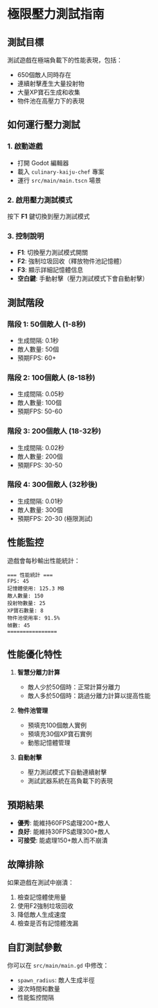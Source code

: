 # 極限壓力測試指南

## 測試目標
測試遊戲在極端負載下的性能表現，包括：
- 650個敵人同時存在
- 連續射擊產生大量投射物
- 大量XP寶石生成和收集
- 物件池在高壓力下的表現

## 如何運行壓力測試

### 1. 啟動遊戲
- 打開 Godot 編輯器
- 載入 `culinary-kaiju-chef` 專案
- 運行 `src/main/main.tscn` 場景

### 2. 啟用壓力測試模式
按下 **F1** 鍵切換到壓力測試模式

### 3. 控制說明
- **F1**: 切換壓力測試模式開關
- **F2**: 強制垃圾回收（釋放物件池記憶體）
- **F3**: 顯示詳細記憶體信息
- **空白鍵**: 手動射擊（壓力測試模式下會自動射擊）

## 測試階段

### 階段 1: 50個敵人 (1-8秒)
- 生成間隔: 0.1秒
- 敵人數量: 50個
- 預期FPS: 60+

### 階段 2: 100個敵人 (8-18秒)
- 生成間隔: 0.05秒
- 敵人數量: 100個
- 預期FPS: 50-60

### 階段 3: 200個敵人 (18-32秒)
- 生成間隔: 0.02秒
- 敵人數量: 200個
- 預期FPS: 30-50

### 階段 4: 300個敵人 (32秒後)
- 生成間隔: 0.01秒
- 敵人數量: 300個
- 預期FPS: 20-30 (極限測試)

## 性能監控

遊戲會每秒輸出性能統計：
```
=== 性能統計 ===
FPS: 45
記憶體使用: 125.3 MB
敵人數量: 150
投射物數量: 25
XP寶石數量: 8
物件池使用率: 91.5%
幀數: 45
================
```

## 性能優化特性

1. **智慧分離力計算**
   - 敵人少於50個時：正常計算分離力
   - 敵人多於50個時：跳過分離力計算以提高性能

2. **物件池管理**
   - 預填充100個敵人實例
   - 預填充30個XP寶石實例
   - 動態記憶體管理

3. **自動射擊**
   - 壓力測試模式下自動連續射擊
   - 測試武器系統在高負載下的表現

## 預期結果

- **優秀**: 能維持60FPS處理200+敵人
- **良好**: 能維持30FPS處理300+敵人
- **可接受**: 能處理150+敵人而不崩潰

## 故障排除

如果遊戲在測試中崩潰：
1. 檢查記憶體使用量
2. 使用F2強制垃圾回收
3. 降低敵人生成速度
4. 檢查是否有記憶體洩漏

## 自訂測試參數

你可以在 `src/main/main.gd` 中修改：
- `spawn_radius`: 敵人生成半徑
- 波次時間和數量
- 性能監控間隔
